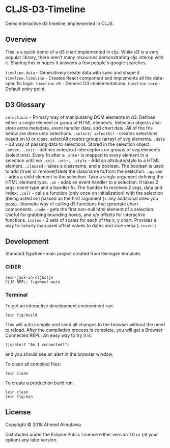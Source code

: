 # CLJS-D3-Timeline

Demo interactive d3 timeline, implemented in CLJS.

## Overview

This is a quick demo of a d3 chart implemented in cljs. While d3 is a very popular library, there aren't many resources demonstrating cljs interop with it. Sharing this in hopes it answers a few people's google searches.

`timeline.data` - Generatively create data with spec and shape it.
`timeline.timeline` - Creates React component and implements all the data-specific logic.
`timeline.d3` - Generic D3 implementations.
`timeline.core` - Default entry point.


## D3 Glossary

`selections` - Primary way of manipulating DOM elements in d3. Defines either a single element or group of HTML elements. Selection objects also store extra metadata, event handler data, and chart data. All of the fns below are done unto selections.
`.select/.selectAll` - creates selections' based on id or class. selectAll creates groups (array) of svg elements.
`.data` - d3 way of passing data to selections. Stored in the selection object.
`.enter, .exit` - defines enter/exit interceptors on groups of svg elements (selections). Every fn after a `.enter` is mapped to every element in a selection until we `.exit`.
`.attr, .style` - Add an attribute/style to a HTML element.
`.classed` - takes a classname, and a boolean. The boolean is used to add (true) or remove(false) the classname to/from the selection.
`.append` - adds a child element to the selection. Take a single argument defining the HTML element type.
`.on` - adds an event handler to a selection. It takes 2 args: event type and a handler fn. The handler fn receives 2 args, data and index.
`.call` - calls a function (only once on initialization) with the selection (being acted on) passed as the first argument (+ any additional ones you pass). Idiomatic way of calling d3 functions that generate chart components.
`.node` - gets the first non-null html element of a selection. Useful for grabbing bounding boxes, and x/y offsets for interactive functions.
`scales` - 2 sets of scales for each of the x, y chart. Provides a way to linearly map pixel offset values to dates and vice versa (`.invert`)


## Development

Standard figwheel-main project created from leiningen template.

### CIDER

    lein-jack-in-clj&cljs
    CLJS REPL: figwheel-main

### Terminal
To get an interactive development environment run:

    lein fig:build

This will auto compile and send all changes to the browser without the
need to reload. After the compilation process is complete, you will
get a Browser Connected REPL. An easy way to try it is:

    (js/alert "Am I connected?")

and you should see an alert in the browser window.

To clean all compiled files:

	lein clean

To create a production build run:

	lein clean
	lein fig:min


## License

Copyright © 2018 Ahmed Almutawa

Distributed under the Eclipse Public License either version 1.0 or (at your option) any later version.
